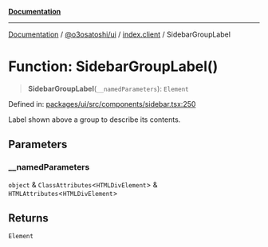 [**Documentation**](../../../../README.md)

***

[Documentation](../../../../README.md) / [@o3osatoshi/ui](../../README.md) / [index.client](../README.md) / SidebarGroupLabel

# Function: SidebarGroupLabel()

> **SidebarGroupLabel**(`__namedParameters`): `Element`

Defined in: [packages/ui/src/components/sidebar.tsx:250](https://github.com/o3osatoshi/experiment/blob/67ff251451cab829206391b718d971ec20ce4dfb/packages/ui/src/components/sidebar.tsx#L250)

Label shown above a group to describe its contents.

## Parameters

### \_\_namedParameters

`object` & `ClassAttributes`\<`HTMLDivElement`\> & `HTMLAttributes`\<`HTMLDivElement`\>

## Returns

`Element`
